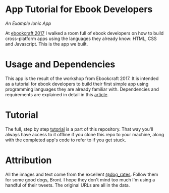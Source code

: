 # App Tutorial for Ebook Developers

_An Example Ionic App_

At [ebookcraft 2017](http://techforum.booknetcanada.ca/ebookcraft/) I walked a room full of ebook developers on how to build cross-platform apps using the languages they already know: HTML, CSS and Javascript. This is the app we built.

# Usage and Dependencies

This app is the result of the workshop from Ebookcraft 2017. It is intended as a tutorial for ebook developers to build their first simple app using programming languages they are already familiar with. Dependencies and requirements are explained in detail in this [article](http://www.booknetcanada.ca/blog/2017/1/26/all-the-tools-you-need-to-take-your-skills-beyond-ebooks).

# Tutorial

The full, step by step [tutorial](tutorial.md) is a part of this repository. That way you'll always have access to it offline if you clone this repo to your machine, along with the completed app's code to refer to if you get stuck.

# Attribution

All the images and text come from the excellent [@dog_rates](https://twitter.com/dog_rates). Follow them for some good dogs, Bront. I hope they don't mind too much I'm using a handful of their tweets. The original URLs are all in the data.

